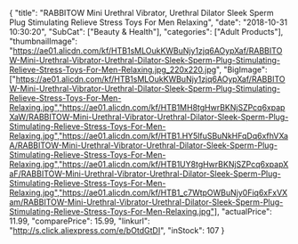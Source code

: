 {
	"title": "RABBITOW Mini Urethral Vibrator, Urethral Dilator Sleek Sperm Plug Stimulating Relieve Stress Toys For Men Relaxing",
	"date": "2018-10-31 10:30:20",
	"SubCat": ["Beauty & Health"],
	"categories": ["Adult Products"],
	"thumbnailImage": "https://ae01.alicdn.com/kf/HTB1sMLOukKWBuNjy1zjq6AOypXaf/RABBITOW-Mini-Urethral-Vibrator-Urethral-Dilator-Sleek-Sperm-Plug-Stimulating-Relieve-Stress-Toys-For-Men-Relaxing.jpg_220x220.jpg",
	"BigImage": ["https://ae01.alicdn.com/kf/HTB1sMLOukKWBuNjy1zjq6AOypXaf/RABBITOW-Mini-Urethral-Vibrator-Urethral-Dilator-Sleek-Sperm-Plug-Stimulating-Relieve-Stress-Toys-For-Men-Relaxing.jpg","https://ae01.alicdn.com/kf/HTB1MH8tgHwrBKNjSZPcq6xpapXaW/RABBITOW-Mini-Urethral-Vibrator-Urethral-Dilator-Sleek-Sperm-Plug-Stimulating-Relieve-Stress-Toys-For-Men-Relaxing.jpg","https://ae01.alicdn.com/kf/HTB1.HY5lfuSBuNkHFqDq6xfhVXaA/RABBITOW-Mini-Urethral-Vibrator-Urethral-Dilator-Sleek-Sperm-Plug-Stimulating-Relieve-Stress-Toys-For-Men-Relaxing.jpg","https://ae01.alicdn.com/kf/HTB1UY8tgHwrBKNjSZPcq6xpapXaF/RABBITOW-Mini-Urethral-Vibrator-Urethral-Dilator-Sleek-Sperm-Plug-Stimulating-Relieve-Stress-Toys-For-Men-Relaxing.jpg","https://ae01.alicdn.com/kf/HTB1_c7WtpOWBuNjy0Fiq6xFxVXam/RABBITOW-Mini-Urethral-Vibrator-Urethral-Dilator-Sleek-Sperm-Plug-Stimulating-Relieve-Stress-Toys-For-Men-Relaxing.jpg"],
	"actualPrice": 11.99,
	"comparePrice": 15.99,
	"linkurl": "http://s.click.aliexpress.com/e/bOtdGtDI",
	"inStock": 107
}
